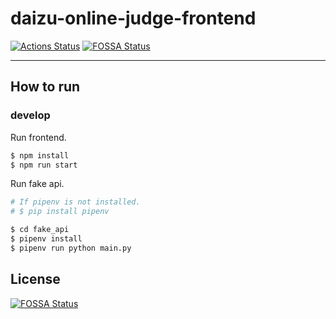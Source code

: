 # daizu-online-judge-frontend

[![Actions Status](https://github.com/SoyBeansLab/daizu-online-judge-frontend/workflows/doj_front_ci/badge.svg?branch=develop)](https://github.com/SoyBeansLab/daizu-online-judge-frontend/actions)
[![FOSSA Status](https://app.fossa.io/api/projects/git%2Bgithub.com%2FSoyBeansLab%2Fdaizu-online-judge-frontend.svg?type=shield)](https://app.fossa.io/projects/git%2Bgithub.com%2FSoyBeansLab%2Fdaizu-online-judge-frontend?ref=badge_shield)

---

## How to run 

### develop

Run frontend.
```sh
$ npm install
$ npm run start
```

Run fake api.
```sh
# If pipenv is not installed.
# $ pip install pipenv

$ cd fake_api
$ pipenv install
$ pipenv run python main.py
```

## License
[![FOSSA Status](https://app.fossa.io/api/projects/git%2Bgithub.com%2FSoyBeansLab%2Fdaizu-online-judge-frontend.svg?type=large)](https://app.fossa.io/projects/git%2Bgithub.com%2FSoyBeansLab%2Fdaizu-online-judge-frontend?ref=badge_large)
